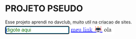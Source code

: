 <h1>PROJETO PSEUDO</h1>
Esse projeto aprendi no davclub, muito util na criacao de sites.
<img src="https://raw.githubusercontent.com/Alaecio/projeto-pseudo/98d0be237b66539c26353a4213a21dab37593649/img/Captura%20de%20tela%202024-02-21%20213656.png">
